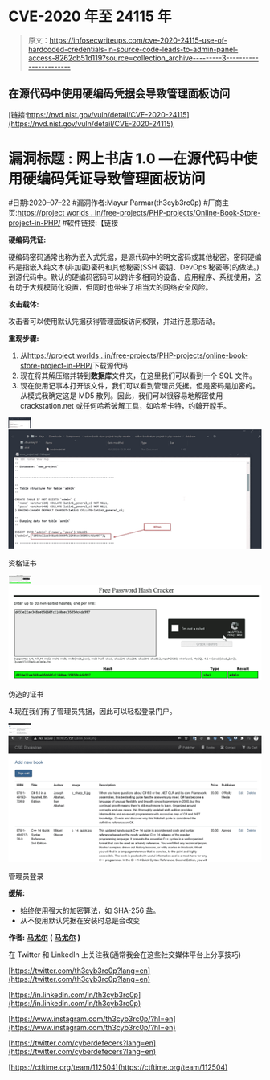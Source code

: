 # CVE-2020 年至 24115 年

> 原文：<https://infosecwriteups.com/cve-2020-24115-use-of-hardcoded-credentials-in-source-code-leads-to-admin-panel-access-8262cb51d119?source=collection_archive---------3----------------------->

## 在源代码中使用硬编码凭据会导致管理面板访问

[链接:https://nvd.nist.gov/vuln/detail/CVE-2020-24115](https://nvd.nist.gov/vuln/detail/CVE-2020-24115)

# **漏洞标题** : **网上书店 1.0 —在源代码中使用硬编码凭证导致管理面板访问**
#日期:2020–07–22
#漏洞作者:Mayur Parmar(th3cyb3rc0p)
#厂商主页:[https://project worlds . in/free-projects/PHP-projects/Online-Book-Store-project-in-PHP/](https://projectworlds.in/free-projects/php-projects/online-book-store-project-in-php/)
#软件链接:【链接

**硬编码凭证:**

硬编码密码通常也称为嵌入式凭据，是源代码中的明文密码或其他秘密。密码硬编码是指嵌入纯文本(非加密)密码和其他秘密(SSH 密钥、DevOps 秘密等)的做法。)到源代码中。默认的硬编码密码可以跨许多相同的设备、应用程序、系统使用，这有助于大规模简化设置，但同时也带来了相当大的网络安全风险。

**攻击载体:**

攻击者可以使用默认凭据获得管理面板访问权限，并进行恶意活动。

**重现步骤:**

1.  从[https://project worlds . in/free-projects/PHP-projects/online-book-store-project-in-PHP/](https://projectworlds.in/free-projects/php-projects/online-book-store-project-in-php/)下载源代码
2.  现在将其解压缩并转到**数据库**文件夹，在这里我们可以看到一个 SQL 文件。
3.  现在使用记事本打开该文件，我们可以看到管理员凭据。但是密码是加密的。从模式我确定这是 MD5 散列。因此，我们可以很容易地解密使用 crackstation.net 或任何哈希破解工具，如哈希卡特，约翰开膛手。

![](img/5ea05b0d52c2b86a80bd8bf9bef4fc73.png)![](img/5b7217a11226bafafe6b3028083723f4.png)

资格证书

![](img/275ee3d55e35e5c12cbbb7921b871625.png)![](img/046888abb55a322588755af92d56ce28.png)

伪造的证书

4.现在我们有了管理员凭据，因此可以轻松登录门户。

![](img/8c22320a64270b21e224d07e50ed20b9.png)![](img/1c1fdc8be9f51b9fc1b498218b33752e.png)

管理员登录

**缓解:**

*   始终使用强大的加密算法，如 SHA-256 盐。
*   从不使用默认凭据在安装时总是会改变

**作者:** [**马尤尔**](https://medium.com/u/4dbaf35dbafc?source=post_page-----9b6c3db4a6c1--------------------------------) **(** [**马尤尔**](https://medium.com/u/4dbaf35dbafc?source=post_page-----8262cb51d119--------------------------------) **)**

在 Twitter 和 LinkedIn 上关注我(通常我会在这些社交媒体平台上分享技巧)

[https://twitter.com/th3cyb3rc0p?lang=en](https://twitter.com/th3cyb3rc0p?lang=en)

[https://in.linkedin.com/in/th3cyb3rc0p](https://in.linkedin.com/in/th3cyb3rc0p)

[https://www.instagram.com/th3cyb3rc0p/?hl=en](https://www.instagram.com/th3cyb3rc0p/?hl=en)

[https://twitter.com/cyberdefecers?lang=en](https://twitter.com/cyberdefecers?lang=en)

[https://ctftime.org/team/112504](https://ctftime.org/team/112504)